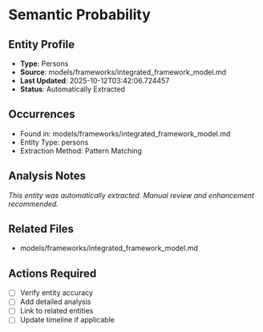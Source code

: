 # Semantic Probability

## Entity Profile
- **Type**: Persons
- **Source**: models/frameworks/integrated_framework_model.md
- **Last Updated**: 2025-10-12T03:42:06.724457
- **Status**: Automatically Extracted

## Occurrences
- Found in: models/frameworks/integrated_framework_model.md
- Entity Type: persons
- Extraction Method: Pattern Matching

## Analysis Notes
*This entity was automatically extracted. Manual review and enhancement recommended.*

## Related Files
- models/frameworks/integrated_framework_model.md

## Actions Required
- [ ] Verify entity accuracy
- [ ] Add detailed analysis
- [ ] Link to related entities
- [ ] Update timeline if applicable
